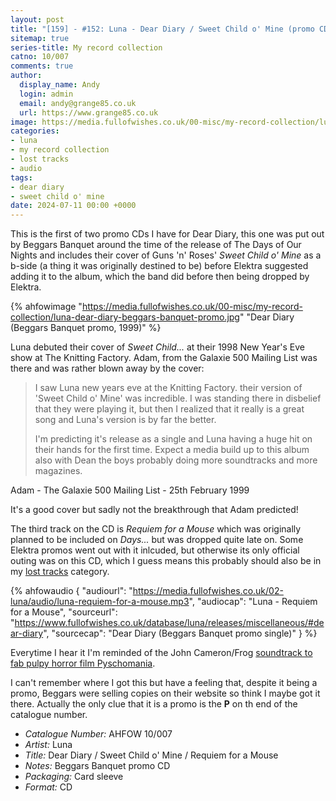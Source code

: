 ```yaml
---
layout: post
title: "[159] - #152: Luna - Dear Diary / Sweet Child o' Mine (promo CD)"
sitemap: true
series-title: My record collection
catno: 10/007
comments: true
author:
  display_name: Andy
  login: admin
  email: andy@grange85.co.uk
  url: https://www.grange85.co.uk
image: https://media.fullofwishes.co.uk/00-misc/my-record-collection/luna-dear-diary-beggars-banquet-promo.jpg
categories:
- luna
- my record collection
- lost tracks
- audio
tags:
- dear diary
- sweet child o' mine
date: 2024-07-11 00:00 +0000
---
```

This is the first of two promo CDs I have for Dear Diary, this one was put out by Beggars Banquet around the time of the release of The Days of Our Nights and includes their cover of Guns 'n' Roses' _Sweet Child o' Mine_ as a b-side (a thing it was originally destined to be) before Elektra suggested adding it to the album, which the band did before then being dropped by Elektra.

{% ahfowimage "https://media.fullofwishes.co.uk/00-misc/my-record-collection/luna-dear-diary-beggars-banquet-promo.jpg" "Dear Diary (Beggars Banquet promo, 1999)" %}

Luna debuted their cover of _Sweet Child..._ at their 1998 New Year's Eve show at The Knitting Factory. Adam, from the Galaxie 500 Mailing List was there and was rather blown away by the cover:

<blockquote>
<p>I saw Luna new years eve at the Knitting Factory. their version of 'Sweet
Child o' Mine' was incredible. I was standing there in disbelief that they
were playing it, but then I realized that it really is a great song and
Luna's version is by far the better.</p>

<p>I'm predicting it's release as a single and Luna having a huge hit on their
hands for the first time. Expect a media build up to this album also with
Dean the boys probably doing more soundtracks and more magazines.</p>
</blockquote>
<p class="caption">Adam - The Galaxie 500 Mailing List - 25th February 1999</p>

It's a good cover but sadly not the breakthrough that Adam predicted!

The third track on the CD is _Requiem for a Mouse_ which was originally planned to be included on _Days..._ but was dropped quite late on. Some Elektra promos went out with it inlcuded, but otherwise its only official outing was on this CD, which I guess means this probably should also be in my [lost tracks](/category/lost-tracks/) category.

{% ahfowaudio {
"audiourl": "https://media.fullofwishes.co.uk/02-luna/audio/luna-requiem-for-a-mouse.mp3",
"audiocap": "Luna - Requiem for a Mouse",
"sourceurl": "https://www.fullofwishes.co.uk/database/luna/releases/miscellaneous/#dear-diary",
"sourcecap": "Dear Diary (Beggars Banquet promo single)"
} %}

Everytime I hear it I'm reminded of the John Cameron/Frog [soundtrack to fab pulpy horror film Pyschomania](https://www.youtube.com/watch?v=S9BguJcDJT0).

I can't remember where I got this but have a feeling that, despite it being a promo, Beggars were selling copies on their website so think I maybe got it there. Actually the only clue that it is a promo is the **P** on th end of the catalogue number.

 - *Catalogue Number:* AHFOW 10/007
 - *Artist:* Luna
 - *Title:* Dear Diary / Sweet Child o' Mine / Requiem for a Mouse
 - *Notes:* Beggars Banquet promo CD
 - *Packaging:* Card sleeve
 - *Format:* CD
